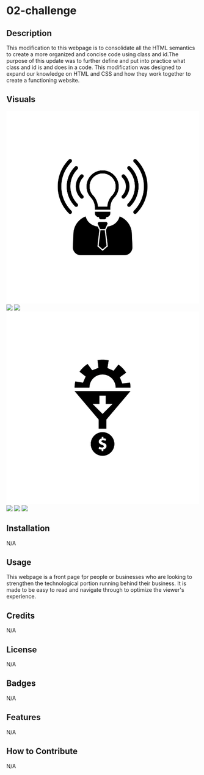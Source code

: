 # 02-challenge

## Description

This modification to this webpage is to consolidate all the HTML semantics to create a more organized and concise code using class and id.The purpose of this update was to further define and put into practice what class and id is and does in a code. This modification was designed to expand our knowledge on HTML and CSS and how they work together to create a functioning website. 

## Visuals 

<img src=./assets/images/brand-awareness.png>
<img src=./assets/images/cost-management-meeting.png>
<img src=./assets/images/digital-marketing-meeting.jpg>
<img src=./assets/images/lead-generation.png>
<img src=./assets/images/online-repuation-management.jpg>
<img src=./assets/images/search-engine-optimization.jpg>
<img src=./assets/images/social-media-marketing.jpg>

## Installation

N/A

## Usage

This webpage is a front page fpr people or businesses who are looking to strengthen the technological portion running behind their business. It is made to be easy to read and navigate through to optimize the viewer's experience. 

## Credits

N/A

## License

N/A 

## Badges

N/A

## Features

N/A
## How to Contribute

N/A 

